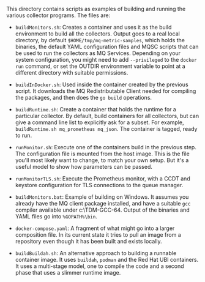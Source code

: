 This directory contains scripts as examples of building and running
the various collector programs. The files are:

* `buildMonitors.sh`: Creates a container and uses it as the build environment
to build all the collectors. Output goes to a real local directory, by default `$HOME/tmp/mq-metric-samples`,
which holds the binaries, the default YAML configuration files and MQSC scripts that can be
used to run the collectors as MQ Services. Depending on your system configuration, you might need
to add `--privileged` to the `docker run` command, or set the OUTDIR environment variable to point at a 
different directory with suitable permissions.  

* `buildInDocker.sh`: Used inside the container created by the previous script. It downloads the
MQ Redistributable Client needed for compiling the packages, and then does the `go build`
operations.

* `buildRuntime.sh`: Create a container that holds the runtime for a particular collector. By
default, build containers for all collectors, but can give a command line list to explicitly ask
for a subset. For example, `buildRuntime.sh mq_prometheus mq_json`. The container is tagged, ready to run.

* `runMonitor.sh`: Execute one of the containers build in the previous step. The configuration file
is mounted from the host image. This is the file you'll most likely want to change, to match your
own setup. But it's a useful model to show how parameters can be passed.

* `runMonitorTLS.sh`: Execute the Prometheus monitor, with a CCDT and keystore configuration for TLS 
connections to the queue manager. 

* `buildMonitors.bat`: Example of building on Windows. It assumes you
already have the MQ client package installed, and have a suitable `gcc`
compiler available under c:\TDM-GCC-64. Output of the binaries and
YAML files go into `%GOPATH%\bin`.

* `docker-compose.yaml`: A fragment of what might go into a larger composition file. In its current
state it tries to pull an image from a repository even though it has been built and exists locally.

* `buildBuildah.sh`: An alternative approach to building a runnable container image. It uses `buildah`, `podman`
and the Red Hat UBI containers. It uses a multi-stage model, one to compile the code and a second phase that
uses a slimmer runtime image.
